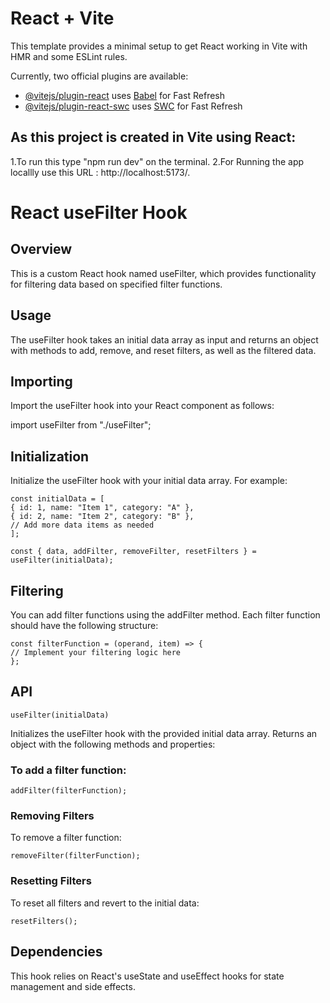 # React + Vite

This template provides a minimal setup to get React working in Vite with HMR and some ESLint rules.

Currently, two official plugins are available:

- [@vitejs/plugin-react](https://github.com/vitejs/vite-plugin-react/blob/main/packages/plugin-react/README.md) uses [Babel](https://babeljs.io/) for Fast Refresh
- [@vitejs/plugin-react-swc](https://github.com/vitejs/vite-plugin-react-swc) uses [SWC](https://swc.rs/) for Fast Refresh

## As this project is created in Vite using React:

1.To run this type "npm run dev" on the terminal.
2.For Running the app locallly use this URL : http://localhost:5173/.

# React useFilter Hook

## Overview

This is a custom React hook named useFilter, which provides functionality for filtering data based on specified filter functions.

## Usage

The useFilter hook takes an initial data array as input and returns an object with methods to add, remove, and reset filters, as well as the filtered data.

## Importing

Import the useFilter hook into your React component as follows:

import useFilter from "./useFilter";

## Initialization

Initialize the useFilter hook with your initial data array. For example:

```react
const initialData = [
{ id: 1, name: "Item 1", category: "A" },
{ id: 2, name: "Item 2", category: "B" },
// Add more data items as needed
];

const { data, addFilter, removeFilter, resetFilters } = useFilter(initialData);
```

## Filtering

You can add filter functions using the addFilter method. Each filter function should have the following structure:

```react
const filterFunction = (operand, item) => {
// Implement your filtering logic here
};
```

## API

```react
useFilter(initialData)
```

Initializes the useFilter hook with the provided initial data array.
Returns an object with the following methods and properties:

### To add a filter function:

```react
addFilter(filterFunction);
```

### Removing Filters

To remove a filter function:

```react
removeFilter(filterFunction);
```

### Resetting Filters

To reset all filters and revert to the initial data:

```react
resetFilters();
```

## Dependencies

This hook relies on React's useState and useEffect hooks for state management and side effects.
